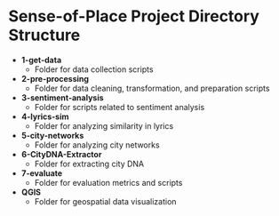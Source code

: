 # Sense-of-Place Project Directory Structure

- **1-get-data**  
  - Folder for data collection scripts  
- **2-pre-processing**  
  - Folder for data cleaning, transformation, and preparation scripts  
- **3-sentiment-analysis**  
  - Folder for scripts related to sentiment analysis  
- **4-lyrics-sim**  
  - Folder for analyzing similarity in lyrics  
- **5-city-networks**  
  - Folder for analyzing city networks  
- **6-CityDNA-Extractor**  
  - Folder for extracting city DNA  
- **7-evaluate**  
  - Folder for evaluation metrics and scripts  
- **QGIS**  
  - Folder for geospatial data visualization        
